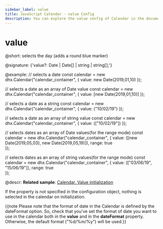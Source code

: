 ```yaml
---
sidebar_label: value
title: JavaScript Calendar - value Config 
description: You can explore the value config of Calendar in the documentation of the DHTMLX JavaScript UI library. Browse developer guides and API reference, try out code examples and live demos, and download a free 30-day evaluation version of DHTMLX Suite 7.
---
```


# value

@short: selects the day (adds a round blue marker)

@signature: {'value?: Date | Date[] | string | string[];'}

@example:
// selects a date
const calendar = new dhx.Calendar("calendar_container", {
    value: new Date(2019,01,10)
});

// selects a date as an array of Date value
const calendar = new dhx.Calendar("calendar_container", {
    value: [new Date(2019,01,10)]
});

// selects a date as a string
const calendar = new dhx.Calendar("calendar_container", {
    value: ("10/02/19")
});

// selects a date as an array of string value
const calendar = new dhx.Calendar("calendar_container", {
    value: (["10/02/19"])
});

// selects dates as an array of Date values(for the range mode)
const calendar = new dhx.Calendar("calendar_container", {
    value: ([new Date(2019,05,03), new Date(2019,05,19)]),
    range: true  
});

// selects dates as an array of string values(for the range mode)
const calendar = new dhx.Calendar("calendar_container", {
    value: (["03/06/19", "15/06/19"]),
    range: true  
});


@descr:
**Related sample**: [Calendar. Value initialization](https://snippet.dhtmlx.com/epjjww3l)

If the property is not specified in the configuration object, nothing is selected in the calendar on initialization.

{{note Please note that the format of date in the Calendar is defined by the dateFormat option. So, check that you've set the format of date you want to use in the calendar both in the **value** and in the **dateFormat** property. Otherwise, the default format ("%d/%m/%y") will be used.}}

[comment]: # (@related: calendar/how_to_start.md#selectinitialdateoptional calendar/configuring.md#initiallyselecteddate)

[comment]: # (@relatedapi: calendar/api/calendar_dateformat_config.md calendar/api/calendar_getvalue_method.md calendar/api/calendar_range_config.md)
